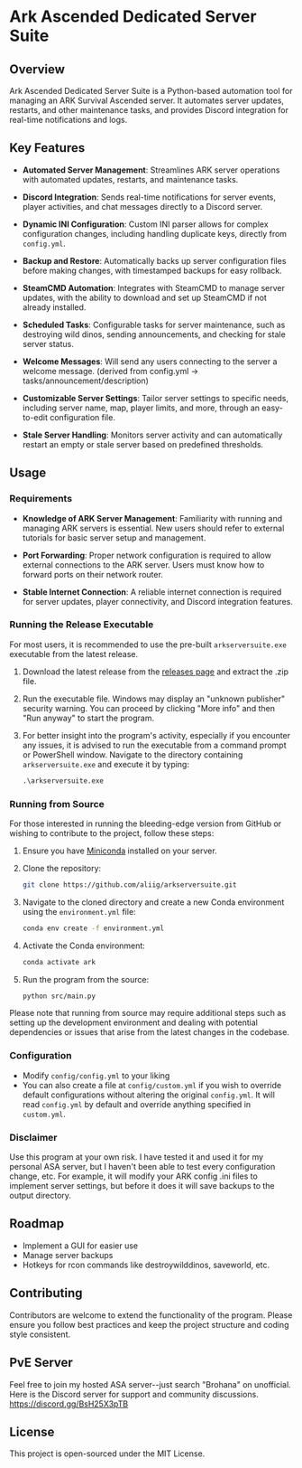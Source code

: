 # Ark Ascended Dedicated Server Suite

## Overview

Ark Ascended Dedicated Server Suite is a Python-based automation tool for managing an ARK Survival Ascended server. It automates server updates, restarts, and other maintenance tasks, and provides Discord integration for real-time notifications and logs.

## Key Features

- **Automated Server Management**: Streamlines ARK server operations with automated updates, restarts, and maintenance tasks.

- **Discord Integration**: Sends real-time notifications for server events, player activities, and chat messages directly to a Discord server.

- **Dynamic INI Configuration**: Custom INI parser allows for complex configuration changes, including handling duplicate keys, directly from `config.yml`.

- **Backup and Restore**: Automatically backs up server configuration files before making changes, with timestamped backups for easy rollback.

- **SteamCMD Automation**: Integrates with SteamCMD to manage server updates, with the ability to download and set up SteamCMD if not already installed.

- **Scheduled Tasks**: Configurable tasks for server maintenance, such as destroying wild dinos, sending announcements, and checking for stale server status.

- **Welcome Messages**: Will send any users connecting to the server a welcome message. (derived from config.yml -> tasks/announcement/description)

- **Customizable Server Settings**: Tailor server settings to specific needs, including server name, map, player limits, and more, through an easy-to-edit configuration file.

- **Stale Server Handling**: Monitors server activity and can automatically restart an empty or stale server based on predefined thresholds.

## Usage

### Requirements

- **Knowledge of ARK Server Management**: Familiarity with running and managing ARK servers is essential. New users should refer to external tutorials for basic server setup and management.

- **Port Forwarding**: Proper network configuration is required to allow external connections to the ARK server. Users must know how to forward ports on their network router.

- **Stable Internet Connection**: A reliable internet connection is required for server updates, player connectivity, and Discord integration features.

### Running the Release Executable

For most users, it is recommended to use the pre-built `arkserversuite.exe` executable from the latest release.

1. Download the latest release from the [releases page](https://github.com/aliig/arkserversuite/releases) and extract the .zip file.
2. Run the executable file. Windows may display an "unknown publisher" security warning. You can proceed by clicking "More info" and then "Run anyway" to start the program.
3. For better insight into the program's activity, especially if you encounter any issues, it is advised to run the executable from a command prompt or PowerShell window. Navigate to the directory containing `arkserversuite.exe` and execute it by typing:

    ```cmd
    .\arkserversuite.exe
    ```

### Running from Source

For those interested in running the bleeding-edge version from GitHub or wishing to contribute to the project, follow these steps:

1. Ensure you have [Miniconda](https://docs.conda.io/en/latest/miniconda.html) installed on your server.
2. Clone the repository:

    ```bash
    git clone https://github.com/aliig/arkserversuite.git
    ```

3. Navigate to the cloned directory and create a new Conda environment using the `environment.yml` file:

    ```bash
    conda env create -f environment.yml
    ```

4. Activate the Conda environment:

    ```bash
    conda activate ark
    ```

5. Run the program from the source:

    ```bash
    python src/main.py
    ```

Please note that running from source may require additional steps such as setting up the development environment and dealing with potential dependencies or issues that arise from the latest changes in the codebase.

### Configuration

- Modify `config/config.yml` to your liking
- You can also create a file at `config/custom.yml` if you wish to override default configurations without altering the original `config.yml`. It will read `config.yml` by default and override anything specified in `custom.yml`.

### Disclaimer

Use this program at your own risk. I have tested it and used it for my personal ASA server, but I haven't been able to test every configuration change, etc. For example, it will modify your ARK config .ini files to implement server settings, but before it does it will save backups to the output directory.

## Roadmap
- Implement a GUI for easier use
- Manage server backups
- Hotkeys for rcon commands like destroywilddinos, saveworld, etc.

## Contributing
Contributors are welcome to extend the functionality of the program. Please ensure you follow best practices and keep the project structure and coding style consistent.

## PvE Server
Feel free to join my hosted ASA server--just search "Brohana" on unofficial. Here is the Discord server for support and community discussions. https://discord.gg/BsH25X3pTB

## License
This project is open-sourced under the MIT License.
